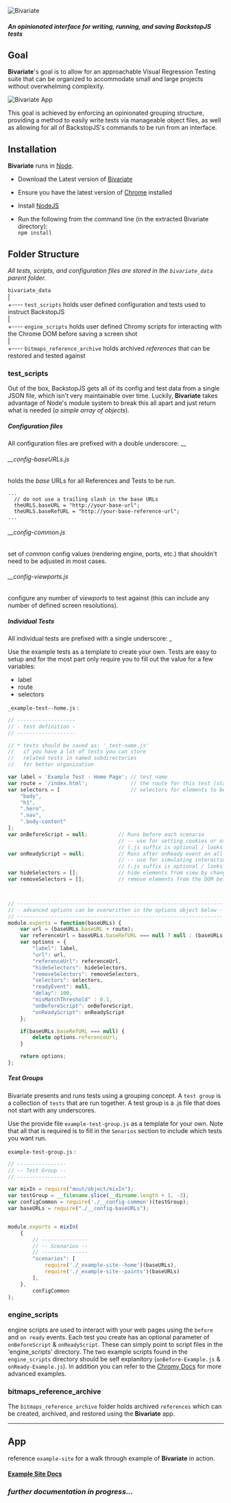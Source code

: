 
![Bivariate](bivariate.png)
##### *An opinionated interface for writing, running, and saving BackstopJS tests*


## Goal
**Bivariate**'s goal is to allow for an approachable Visual Regression Testing suite that can be organized to accommodate small and large projects without overwhelming complexity.


![Bivariate App](./documentation/bivariate-menu.gif)  

This goal is achieved by enforcing an opinionated grouping structure, providing a method to easily write tests via manageable object files, as well as allowing for all of BackstopJS's commands to be run from an interface.


## Installation
**Bivariate** runs in [Node](https://nodejs.org).

* Download the Latest version of [Bivariate](https://github.com/jparkerweb/Bivariate/archive/master.zip)

* Ensure you have the latest version of [Chrome](https://www.google.com/chrome/browser/) installed

* Install [NodeJS](https://nodejs.org)

* Run the following from the command line (in the extracted Bivariate directory):  
`npm install`


## Folder Structure

*All tests, scripts, and configuration files are stored in the `bivariate_data` parent folder.*

`bivariate_data`  
|  
+---- `test_scripts` holds user defined configuration and tests used to instruct BackstopJS  
|  
+---- `engine_scripts` holds user defined Chromy scripts for interacting with the Chrome DOM before saving a screen shot  
|  
+---- `bitmaps_reference_archive` holds archived *references* that can be restored and tested against  


### test_scripts

Out of the box, BackstopJS gets all of its config and test data from a single JSON file, which isn't very maintainable over time.  Luckily, **Bivariate** takes advantage of Node's module system to break this all apart and just return what is needed (*a simple array of objects*).

##### Configuration files

All configuration files are prefixed with a double underscore: \_\_  

###### \_\_config-baseURLs.js
holds the *base* URLs for all References and Tests to be run.  
```
...
  // do not use a trailing slash in the base URLs
  theURLS.baseURL = "http://your-base-url";
  theURLS.baseRefURL = "http://your-base-reference-url";
...
```

###### \_\_config-common.js  
set of *common* config values (rendering engine, ports, etc.) that shouldn't need to be adjusted in most cases.

###### \_\_config-viewports.js  
 configure any number of *viewports* to test against (this can include any number of defined screen resolutions).


##### Individual Tests  
All individual tests are prefixed with a single underscore: \_  

Use the example tests as a template to create your own.  Tests are easy to setup and for the most part only require you to fill out the value for a few variables:
* label
* route
* selectors

`_example-test--home.js` :

````js
// -------------------
// - test definition -
// -------------------

// * tests should be saved as: '_test-name.js'
//   if you have a lot of tests you can store
//   related tests in named subdirectories
//   for better organization

var label = 'Example Test - Home Page'; // test name
var route = '/index.html';              // the route for this test (start with a '/')
var selectors = [                       // selectors for elements to be "captured" (CSS selector syntax)
    "body",
    "h1",
    ".hero",
    ".nav",
    ".body-content"
];
var onBeforeScript = null;          // Runs before each scenario
                                    // -- use for setting cookies or other env state
                                    // (.js suffix is optional / looks for file in 'casper_script' dir)
var onReadyScript = null;           // Runs after onReady event on all scenarios
                                    // -- use for simulating interactions
                                    // (.js suffix is optional / looks for file in 'casper_script' dir)
var hideSelectors = [];             // hide elements from view by changing its "visibility" to "hidden"
var removeSelectors = [];           // remove elements from the DOM before screen capture



// -------------------------------------------------------------------
// - advanced options can be overwritten in the options object below -
// -------------------------------------------------------------------
module.exports = function(baseURLs) {
    var url = (baseURLs.baseURL + route);
    var referenceUrl = baseURLs.baseRefURL === null ? null : (baseURLs.baseRefURL + route);
    var options = {
        "label": label,
        "url": url,
        "referenceUrl": referenceUrl,
        "hideSelectors": hideSelectors,
        "removeSelectors": removeSelectors,
        "selectors": selectors,
        "readyEvent": null,
        "delay": 100,
        "misMatchThreshold" : 0.1,
        "onBeforeScript": onBeforeScript,
        "onReadyScript": onReadyScript
    };

    if(baseURLs.baseRefURL === null) {
        delete options.referenceUrl;
    }

    return options;
};

````

##### Test Groups  
Bivariate presents and runs tests using a grouping concept.  A `test group` is a collection of `tests` that are run together.  A test group is a .js file that does not start with any underscores.  

Use the provide file `example-test-group.js` as a template for your own.  Note that all that is required is to fill in the `Senarios` section to include which tests you want run.

`example-test-group.js` :

````js
// ----------------
// -- Test Group --
// ----------------

var mixIn = require("mout/object/mixIn");
var testGroup = __filename.slice(__dirname.length + 1, -3);
var configCommon = require('./__config-common')(testGroup);
var baseURLs = require("./__config-baseURLs");


module.exports = mixIn(
    {
        // ---------------
        // -- Scenarios --
        // ---------------
        "scenarios": [
            require('./_example-site--home')(baseURLs),
            require('./_example-site--paints')(baseURLs)
        ],
    },
        configCommon
);
````



### engine_scripts

engine scripts are used to interact with your web pages using the `before` and `on ready` events.  Each test you create has an optional parameter of `onBeforeScript` & `onReadyScript`.  These can simply point to script files in the 'engine_scripts' directory.  The two example scripts found in the `engine_scripts` directory should be self explanitory (`onBefore-Example.js` & `onReady-Example.js`).  In addition you can refer to the [Chromy Docs](https://github.com/OnetapInc/chromy/) for more advanced examples.


### bitmaps_reference_archive
The `bitmaps_reference_archive` folder holds archived `references` which can be created, archived, and restored using the **Bivariate** app.


----

## App
reference `example-site` for a walk through example of **Bivariate** in action.  
#### [Example Site Docs](./example-site/README.md)


### *further documentation in progress...*
